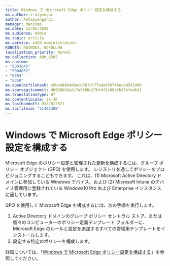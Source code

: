 ```yaml
---
title: Windows で Microsoft Edge ポリシー設定を構成する
ms.author: v-aiyengar
author: AshaIyengar21
manager: dansimp
ms.date: 12/05/2020
ms.audience: Admin
ms.topic: article
ms.service: o365-administration
ROBOTS: NOINDEX, NOFOLLOW
localization_priority: Normal
ms.collection: Adm_O365
ms.custom:
- "9003845"
- "9004632"
- "6894"
- "8358"
ms.openlocfilehash: e9bb489b4d8ecd76fd777ade9fb740ecad542900
ms.sourcegitcommit: db908b3da2c7a6508a77bf4f2c80afb294fadbd1
ms.translationtype: HT
ms.contentlocale: ja-JP
ms.lasthandoff: 03/29/2021
ms.locfileid: "51402380"
---
```

# <a name="configure-microsoft-edge-policy-settings-on-windows"></a>Windows で Microsoft Edge ポリシー設定を構成する

Microsoft Edge のポリシー設定と管理された更新を構成するには、グループ ポリシー オブジェクト (GPO) を使用します。 レジストリを通してポリシーをプロビジョニングすることもできます。 これは、(1) Microsoft Active Directory ドメインに参加している Windows デバイス、および (2) Microsoft Intune のデバイス管理用に登録されている Windows10 Pro および Enterprise インスタンスに適しています。

GPO を使用して Microsoft Edge を構成するには、次の手順を実行します。

1. Active Directory ドメインのグループ ポリシー セントラル ストア、または個々のコンピューターのポリシー定義テンプレート フォルダーに、Microsoft Edge のルールと設定を追加するすべての管理用テンプレートをインストールします。
2. 設定する特定のポリシーを構成します。

詳細については、「[Windows で Microsoft Edge ポリシー設定を構成する](https://go.microsoft.com/fwlink/?linkid=2135024)」を参照してください。
